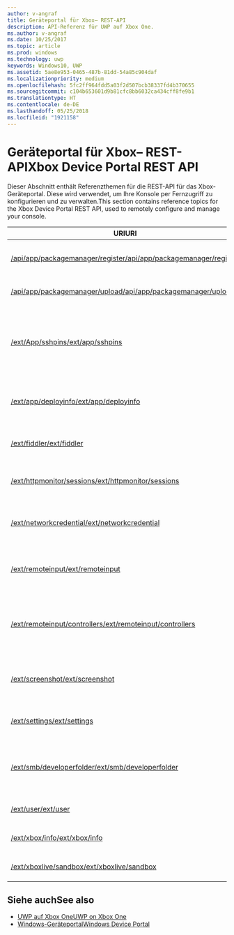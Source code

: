 ```yaml
---
author: v-angraf
title: Geräteportal für Xbox– REST-API
description: API-Referenz für UWP auf Xbox One.
ms.author: v-angraf
ms.date: 10/25/2017
ms.topic: article
ms.prod: windows
ms.technology: uwp
keywords: Windows10, UWP
ms.assetid: 5ae8e953-0465-487b-81dd-54a85c904daf
ms.localizationpriority: medium
ms.openlocfilehash: 5fc2ff964fdd5a03f2d507bcb38337fd4b370655
ms.sourcegitcommit: c104b653601d9b81cfc8bb6032ca434cff8fe9b1
ms.translationtype: HT
ms.contentlocale: de-DE
ms.lasthandoff: 05/25/2018
ms.locfileid: "1921158"
---
```

# <a name="xbox-device-portal-rest-api"></a><span data-ttu-id="1d03e-104">Geräteportal für Xbox– REST-API</span><span class="sxs-lookup"><span data-stu-id="1d03e-104">Xbox Device Portal REST API</span></span>

<span data-ttu-id="1d03e-105">Dieser Abschnitt enthält Referenzthemen für die REST-API für das Xbox-Geräteportal. Diese wird verwendet, um Ihre Konsole per Fernzugriff zu konfigurieren und zu verwalten.</span><span class="sxs-lookup"><span data-stu-id="1d03e-105">This section contains reference topics for the Xbox Device Portal REST API, used to remotely configure and manage your console.</span></span>

| <span data-ttu-id="1d03e-106">URI</span><span class="sxs-lookup"><span data-stu-id="1d03e-106">URI</span></span>        | <span data-ttu-id="1d03e-107">Beschreibung</span><span class="sxs-lookup"><span data-stu-id="1d03e-107">Description</span></span> |
|------------|-------------|
|[<span data-ttu-id="1d03e-108">/api/app/packagemanager/register</span><span class="sxs-lookup"><span data-stu-id="1d03e-108">/api/app/packagemanager/register</span></span>](wdp-loose-folder-register-api.md)| <span data-ttu-id="1d03e-109">Registriert eine App, die in einem losen Ordner enthalten ist.</span><span class="sxs-lookup"><span data-stu-id="1d03e-109">Registers an app that is contained in a loose folder.</span></span> |
|[<span data-ttu-id="1d03e-110">/api/app/packagemanager/upload</span><span class="sxs-lookup"><span data-stu-id="1d03e-110">/api/app/packagemanager/upload</span></span>](wdp-folder-upload.md)| <span data-ttu-id="1d03e-111">Lädt einen ganzen Ordner zur Konsole hoch.</span><span class="sxs-lookup"><span data-stu-id="1d03e-111">Uploads an entire folder to the console.</span></span> |
|[<span data-ttu-id="1d03e-112">/ext/App/sshpins</span><span class="sxs-lookup"><span data-stu-id="1d03e-112">/ext/app/sshpins</span></span>](uwp-sshpins-api.md)| <span data-ttu-id="1d03e-113">Löschen Sie alle vertrauenswürdigen SSH-PINs per Fernzugriff.</span><span class="sxs-lookup"><span data-stu-id="1d03e-113">Clear all trusted SSH pins remotely.</span></span> <span data-ttu-id="1d03e-114">Dies erfordert die erneute PIN-Kopplung für die UWP-Entwicklung in Visual Studio.</span><span class="sxs-lookup"><span data-stu-id="1d03e-114">Will require doing pin pairing again for Visual Studio UWP development.</span></span> |
|[<span data-ttu-id="1d03e-115">/ext/app/deployinfo</span><span class="sxs-lookup"><span data-stu-id="1d03e-115">/ext/app/deployinfo</span></span>](uwp-deployinfo-api.md)| <span data-ttu-id="1d03e-116">Fordert Bereitstellungsinformationen für ein oder mehrere installierte Pakete an.</span><span class="sxs-lookup"><span data-stu-id="1d03e-116">Requests deployment information for one or more installed packages.</span></span> |
|[<span data-ttu-id="1d03e-117">/ext/fiddler</span><span class="sxs-lookup"><span data-stu-id="1d03e-117">/ext/fiddler</span></span>](wdp-fiddler-api.md)| <span data-ttu-id="1d03e-118">Zum Aktivieren und Deaktivieren der Fiddler-Netzwerkablaufverfolgung</span><span class="sxs-lookup"><span data-stu-id="1d03e-118">Enable and disable Fiddler network tracing.</span></span> |
|[<span data-ttu-id="1d03e-119">/ext/httpmonitor/sessions</span><span class="sxs-lookup"><span data-stu-id="1d03e-119">/ext/httpmonitor/sessions</span></span>](wdp-httpMonitor-api.md)| <span data-ttu-id="1d03e-120">Abrufen des HTTP-Datenverkehrs aus der fokussierten App auf der Xbox</span><span class="sxs-lookup"><span data-stu-id="1d03e-120">Get HTTP traffic from the focused app on Xbox.</span></span> |
|[<span data-ttu-id="1d03e-121">/ext/networkcredential</span><span class="sxs-lookup"><span data-stu-id="1d03e-121">/ext/networkcredential</span></span>](uwp-networkcredentials-api.md)| <span data-ttu-id="1d03e-122">Hinzufügen, Entfernen oder Aktualisieren der Netzwerkanmeldeinformationen</span><span class="sxs-lookup"><span data-stu-id="1d03e-122">Add, remove, or update network credentials.</span></span> |
|[<span data-ttu-id="1d03e-123">/ext/remoteinput</span><span class="sxs-lookup"><span data-stu-id="1d03e-123">/ext/remoteinput</span></span>](uwp-remoteinput-api.md)| <span data-ttu-id="1d03e-124">Senden von Tastatur-, Maus- oder Controllereingaben auf einer Xbox per Fernzugriff</span><span class="sxs-lookup"><span data-stu-id="1d03e-124">Send keyboard, mouse, or controller input remotely to an Xbox.</span></span> |
|[<span data-ttu-id="1d03e-125">/ext/remoteinput/controllers</span><span class="sxs-lookup"><span data-stu-id="1d03e-125">/ext/remoteinput/controllers</span></span>](uwp-remoteinput-controllers-api.md)| <span data-ttu-id="1d03e-126">Abrufen der Anzahl der angeschlossenen physischen Controller oder Deaktivieren aller physischen Controller</span><span class="sxs-lookup"><span data-stu-id="1d03e-126">Get the number of attached physical controllers or turn off all physical controllers.</span></span> |
|[<span data-ttu-id="1d03e-127">/ext/screenshot</span><span class="sxs-lookup"><span data-stu-id="1d03e-127">/ext/screenshot</span></span>](wdp-media-capture-api.md)| <span data-ttu-id="1d03e-128">Erfasst eine PNG-Darstellung des Bildschirms, der zurzeit auf der Konsole angezeigt wird.</span><span class="sxs-lookup"><span data-stu-id="1d03e-128">Captures a PNG representation of the screen currently displayed on the console.</span></span> |
|[<span data-ttu-id="1d03e-129">/ext/settings</span><span class="sxs-lookup"><span data-stu-id="1d03e-129">/ext/settings</span></span>](wdp-xboxsettings-api.md)| <span data-ttu-id="1d03e-130">Greift auf Xbox One-Entwicklereinstellungen zu.</span><span class="sxs-lookup"><span data-stu-id="1d03e-130">Accesses Xbox One developer settings.</span></span> |
|[<span data-ttu-id="1d03e-131">/ext/smb/developerfolder</span><span class="sxs-lookup"><span data-stu-id="1d03e-131">/ext/smb/developerfolder</span></span>](wdp-smb-api.md)| <span data-ttu-id="1d03e-132">Greift über den Datei-Explorer auf Ihrem Entwicklungscomputer auf den Entwicklerordner auf Ihrer Konsole zu.</span><span class="sxs-lookup"><span data-stu-id="1d03e-132">Accesses the developer folder on your console through File Explorer on your development PC.</span></span> |
|[<span data-ttu-id="1d03e-133">/ext/user</span><span class="sxs-lookup"><span data-stu-id="1d03e-133">/ext/user</span></span>](wdp-user-management.md)| <span data-ttu-id="1d03e-134">Verwaltet Benutzer auf der Xbox One Konsole.</span><span class="sxs-lookup"><span data-stu-id="1d03e-134">Manages users on the Xbox One console.</span></span> |
|[<span data-ttu-id="1d03e-135">/ext/xbox/info</span><span class="sxs-lookup"><span data-stu-id="1d03e-135">/ext/xbox/info</span></span>](wdp-xboxinfo-api.md)| <span data-ttu-id="1d03e-136">Bietet Informationen zum Xbox One-Gerät</span><span class="sxs-lookup"><span data-stu-id="1d03e-136">Gives information about the Xbox One device.</span></span> |
|[<span data-ttu-id="1d03e-137">/ext/xboxlive/sandbox</span><span class="sxs-lookup"><span data-stu-id="1d03e-137">/ext/xboxlive/sandbox</span></span>](wdp-sandbox-api.md)| <span data-ttu-id="1d03e-138">Verwaltet Ihren Xbox Live-Sandkasten.</span><span class="sxs-lookup"><span data-stu-id="1d03e-138">Manages your Xbox Live sandbox.</span></span> |

## <a name="see-also"></a><span data-ttu-id="1d03e-139">Siehe auch</span><span class="sxs-lookup"><span data-stu-id="1d03e-139">See also</span></span>

- [<span data-ttu-id="1d03e-140">UWP auf Xbox One</span><span class="sxs-lookup"><span data-stu-id="1d03e-140">UWP on Xbox One</span></span>](index.md)
- [<span data-ttu-id="1d03e-141">Windows-Geräteportal</span><span class="sxs-lookup"><span data-stu-id="1d03e-141">Windows Device Portal</span></span>](../debug-test-perf/device-portal.md)